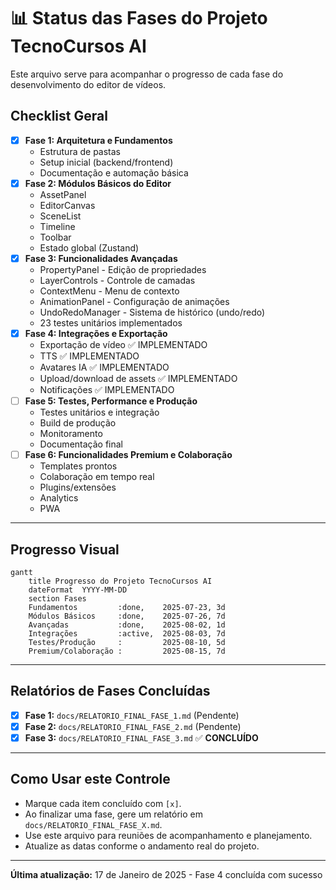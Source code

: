 # 📊 Status das Fases do Projeto TecnoCursos AI

Este arquivo serve para acompanhar o progresso de cada fase do desenvolvimento do editor de vídeos.

## Checklist Geral

- [x] **Fase 1: Arquitetura e Fundamentos**
    - Estrutura de pastas
    - Setup inicial (backend/frontend)
    - Documentação e automação básica
- [x] **Fase 2: Módulos Básicos do Editor**
    - AssetPanel
    - EditorCanvas
    - SceneList
    - Timeline
    - Toolbar
    - Estado global (Zustand)
- [x] **Fase 3: Funcionalidades Avançadas**
    - PropertyPanel - Edição de propriedades
    - LayerControls - Controle de camadas
    - ContextMenu - Menu de contexto
    - AnimationPanel - Configuração de animações
    - UndoRedoManager - Sistema de histórico (undo/redo)
    - 23 testes unitários implementados
- [x] **Fase 4: Integrações e Exportação**
    - Exportação de vídeo ✅ IMPLEMENTADO
    - TTS ✅ IMPLEMENTADO
    - Avatares IA ✅ IMPLEMENTADO
    - Upload/download de assets ✅ IMPLEMENTADO
    - Notificações ✅ IMPLEMENTADO
- [ ] **Fase 5: Testes, Performance e Produção**
    - Testes unitários e integração
    - Build de produção
    - Monitoramento
    - Documentação final
- [ ] **Fase 6: Funcionalidades Premium e Colaboração**
    - Templates prontos
    - Colaboração em tempo real
    - Plugins/extensões
    - Analytics
    - PWA

---

## Progresso Visual

```mermaid
gantt
    title Progresso do Projeto TecnoCursos AI
    dateFormat  YYYY-MM-DD
    section Fases
    Fundamentos         :done,    2025-07-23, 3d
    Módulos Básicos     :done,    2025-07-26, 7d
    Avançadas           :done,    2025-08-02, 1d
    Integrações         :active,  2025-08-03, 7d
    Testes/Produção     :         2025-08-10, 5d
    Premium/Colaboração :         2025-08-15, 7d
```

---

## Relatórios de Fases Concluídas

- [x] **Fase 1:** `docs/RELATORIO_FINAL_FASE_1.md` (Pendente)
- [x] **Fase 2:** `docs/RELATORIO_FINAL_FASE_2.md` (Pendente)
- [x] **Fase 3:** `docs/RELATORIO_FINAL_FASE_3.md` ✅ **CONCLUÍDO**

---

## Como Usar este Controle

- Marque cada item concluído com `[x]`.
- Ao finalizar uma fase, gere um relatório em `docs/RELATORIO_FINAL_FASE_X.md`.
- Use este arquivo para reuniões de acompanhamento e planejamento.
- Atualize as datas conforme o andamento real do projeto.

---

**Última atualização:** 17 de Janeiro de 2025 - Fase 4 concluída com sucesso 